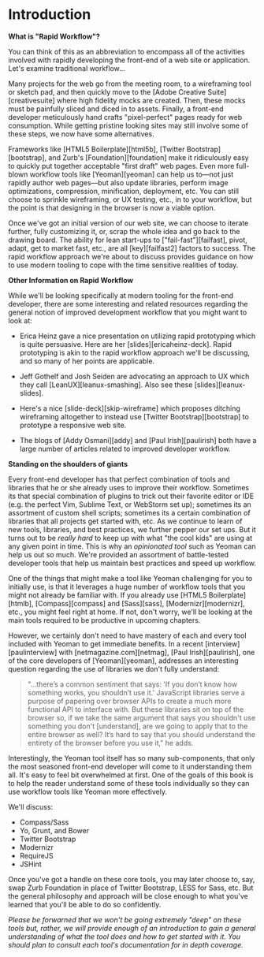 
<a id="introduction"></a>

# Introduction

**What is "Rapid Workflow"?**

You can think of this as an abbreviation to encompass all of the activities involved with rapidly developing the front-end of a web site or application. Let's examine traditional workflow...

Many projects for the web go from the meeting room, to a wireframing tool or sketch pad, and then quickly move to the [Adobe Creative Suite][creativesuite] where high fidelity mocks are created. Then, these mocks must be painfully sliced and diced in to assets. Finally, a front-end developer meticulously hand crafts "pixel-perfect" pages ready for web consumption. While getting pristine looking sites may still involve some of these steps, we now have some alternatives.

Frameworks like [HTML5 Boilerplate][html5b], [Twitter Bootstrap][bootstrap], and Zurb's [Foundation][foundation] make it ridiculously easy to quickly put together acceptable "first draft" web pages. Even more full-blown workflow tools like [Yeoman][yeoman] can help us to—not just rapidly author web pages—but also update libraries, perform image optimizations, compression, minification, deployment, etc. You can still choose to sprinkle wireframing, or UX testing, etc., in to your workflow, but the point is that designing in the browser is now a viable option.

Once we've got an initial version of our web site, we can choose to iterate further, fully customizing it, or, scrap the whole idea and go back to the drawing board. The ability for lean start-ups to ["fail-fast"][failfast], pivot, adapt, get to market fast, etc., are all [key][failfast2] factors to success. The rapid workflow approach we're about to discuss provides guidance on how to use modern tooling to cope with the time sensitive realities of today.

**Other Information on Rapid Workflow**

While we'll be looking specifically at modern tooling for the front-end developer, there are some interesting and related resources regarding the general notion of improved development workflow that you might want to look at:

* Erica Heinz gave a nice presentation on utilizing rapid prototyping which is quite persuasive. Here are her [slides][ericaheinz-deck]. Rapid prototyping is akin to the rapid workflow approach we'll be discussing, and so many of her points are applicable.

* Jeff Gothelf and Josh Seiden are advocating an approach to UX which they call [LeanUX][leanux-smashing]. Also see these [slides][leanux-slides].

* Here's a nice [slide-deck][skip-wireframe] which proposes ditching wireframing altogether to instead use [Twitter Bootstrap][bootstrap] to prototype a responsive web site.

* The blogs of [Addy Osmani][addy] and [Paul Irish][paulirish] both have a large number of articles related to improved developer workflow.

**Standing on the shoulders of giants**

Every front-end developer has that perfect combination of tools and libraries that he or she already uses to improve their workflow. Sometimes its that special combination of plugins to trick out their favorite editor or IDE (e.g. the perfect Vim, Sublime Text, or WebStorm set up); sometimes its an assortment of custom shell scripts; sometimes its a certain combination of libraries that all projects get started with, etc. As we continue to learn of new tools, libraries, and best practices, we further pepper our set ups. But it turns out to be _really hard_ to keep up with what "the cool kids" are using at any given point in time. This is why an _opinionated tool_ such as Yeoman can help us out so much. We're provided an assortment of battle-tested developer tools that help us maintain best practices and speed up workflow.

One of the things that might make a tool like Yeoman challenging for you to initially use, is that it leverages a huge number of workflow tools that you might not already be familiar with. If you already use [HTML5 Boilerplate][htmlb], [Compass][compass] and [Sass][sass], [Modernizr][modernizr], etc., you might feel right at home. If not, don't worry, we'll be looking at the main tools required to be productive in upcoming chapters.

However, we certainly don't need to have mastery of each and every tool included with Yeoman to get immediate benefits. In a recent [interview][paulinterview] with [netmagazine.com][netmag], [Paul Irish][paulirish], one of the core developers of [Yeoman][yeoman], addresses an interesting question regarding the use of libraries we don't fully understand:

> "...there’s a common sentiment that says: 'If you don’t know how something works, you shouldn’t use it.' JavaScript libraries serve a purpose of papering over browser APIs to create a much more functional API to interface with. But these libraries sit on top of the browser so, if we take the same argument that says you shouldn't use something you don't [understand], are we going to apply that to the entire browser as well? It’s hard to say that you should understand the entirety of the browser before you use it," he adds.

Interestingly, the Yeoman tool itself has so many sub-components, that only the most seasoned front-end developer will come to it understanding them all. It's easy to feel bit overwhelmed at first. One of the goals of this book is to help the reader understand some of these tools individually so they can use workflow tools like Yeoman more effectively.

We'll discuss:

* Compass/Sass
* Yo, Grunt, and Bower
* Twitter Bootstrap
* Modernizr
* RequireJS
* JSHint

Once you've got a handle on these core tools, you may later choose to, say, swap Zurb Foundation in place of Twitter Bootstrap, LESS for Sass, etc. But the general philosophy and approach will be close enough to what you've learned that you'll be able to do so confidently.

_Please be forwarned that we won't be going extremely "deep" on these tools but, rather, we will provide enough of an introduction to gain a general understanding of what the tool does and how to get started with it. You should plan to consult each tool's documentation for in depth coverage._
